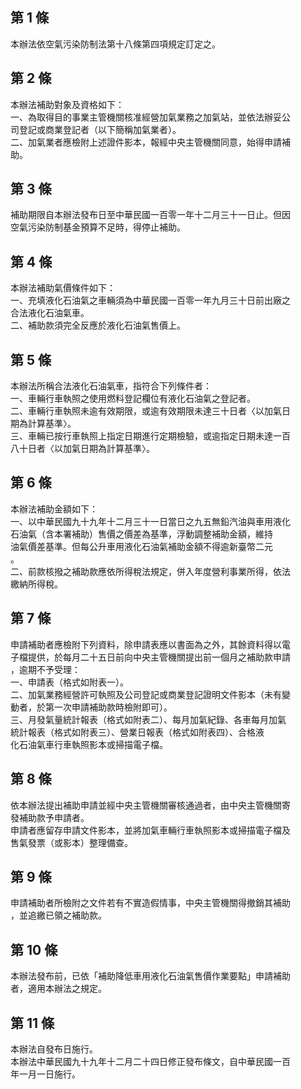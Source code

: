 第 1 條
-------
本辦法依空氣污染防制法第十八條第四項規定訂定之。

第 2 條
-------
本辦法補助對象及資格如下：  
一、為取得目的事業主管機關核准經營加氣業務之加氣站，並依法辦妥公  
    司登記或商業登記者（以下簡稱加氣業者）。  
二、加氣業者應檢附上述證件影本，報經中央主管機關同意，始得申請補  
    助。

第 3 條
-------
補助期限自本辦法發布日至中華民國一百零一年十二月三十一日止。但因  
空氣污染防制基金預算不足時，得停止補助。

第 4 條
-------
本辦法補助氣價條件如下：  
一、充填液化石油氣之車輛須為中華民國一百零一年九月三十日前出廠之  
    合法液化石油氣車。  
二、補助款須完全反應於液化石油氣售價上。

第 5 條
-------
本辦法所稱合法液化石油氣車，指符合下列條件者：  
一、車輛行車執照之使用燃料登記欄位有液化石油氣之登記者。  
二、車輛行車執照未逾有效期限，或逾有效期限未達三十日者〈以加氣日  
    期為計算基準〉。  
三、車輛已按行車執照上指定日期進行定期檢驗，或逾指定日期未達一百  
    八十日者〈以加氣日期為計算基準〉。

第 6 條
-------
本辦法補助金額如下：  
一、以中華民國九十九年十二月三十一日當日之九五無鉛汽油與車用液化  
    石油氣（含本署補助）售價之價差為基準，浮動調整補助金額，維持  
    油氣價差基準。但每公升車用液化石油氣補助金額不得逾新臺幣二元  
    。  
二、前款核撥之補助款應依所得稅法規定，併入年度營利事業所得，依法  
    繳納所得稅。

第 7 條
-------
申請補助者應檢附下列資料，除申請表應以書面為之外，其餘資料得以電  
子檔提供，於每月二十五日前向中央主管機關提出前一個月之補助款申請  
，逾期不予受理：  
一、申請表（格式如附表一）。  
二、加氣業務經營許可執照及公司登記或商業登記證明文件影本（未有變  
    動者，於第一次申請補助款時檢附即可）。  
三、月發氣量統計報表（格式如附表二）、每月加氣紀錄、各車每月加氣  
    統計報表（格式如附表三）、營業日報表（格式如附表四）、合格液  
    化石油氣車行車執照影本或掃描電子檔。

第 8 條
-------
依本辦法提出補助申請並經中央主管機關審核通過者，由中央主管機關寄  
發補助款予申請者。  
申請者應留存申請文件影本，並將加氣車輛行車執照影本或掃描電子檔及  
售氣發票（或影本）整理備查。

第 9 條
-------
申請補助者所檢附之文件若有不實造假情事，中央主管機關得撤銷其補助  
，並追繳已領之補助款。

第 10 條
--------
本辦法發布前，已依「補助降低車用液化石油氣售價作業要點」申請補助  
者，適用本辦法之規定。

第 11 條
--------
本辦法自發布日施行。  
本辦法中華民國九十九年十二月二十四日修正發布條文，自中華民國一百  
年一月一日施行。

